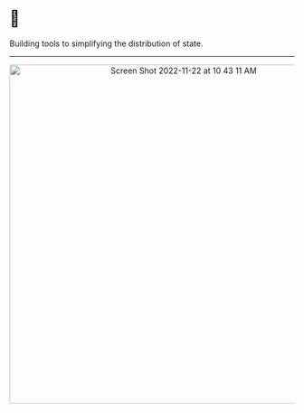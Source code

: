 <!-- ![Matt's Github Stats](https://github-readme-stats.vercel.app/api?username=tantaman&show_icons=true&theme=moltack) -->

# 👋

Building tools to simplifying the distribution of state.

---
<!-- 
c
 <img src="https://static.wikia.nocookie.net/megaman/images/7/76/MM3-SearchSnake-Art.jpg/revision/latest?cb=20100506170821" />
</p> -->
<p align="center">
<img width="600" alt="Screen Shot 2022-11-22 at 10 43 11 AM" src="https://user-images.githubusercontent.com/1009003/203357641-c7bcaa65-574b-42d7-b9bb-16b6b012cefe.png">
</p>
